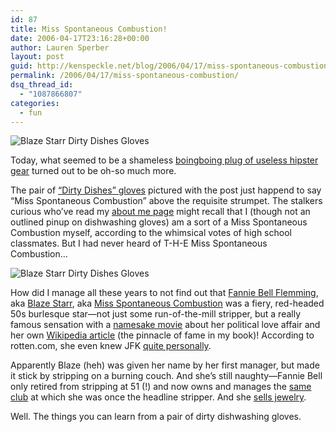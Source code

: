 ```yaml
---
id: 87
title: Miss Spontaneous Combustion!
date: 2006-04-17T23:16:28+00:00
author: Lauren Sperber
layout: post
guid: http://kenspeckle.net/blog/2006/04/17/miss-spontaneous-combustion/
permalink: /2006/04/17/miss-spontaneous-combustion/
dsq_thread_id:
  - "1087866807"
categories:
  - fun
---
```

<img src="https://laurensperber.com/images/2006/04/dirty-dishes-blaze-starr.jpg" alt="Blaze Starr Dirty Dishes Gloves" class="leftpic" />

Today, what seemed to be a shameless [boingboing plug of useless hipster gear](http://www.boingboing.net/2006/04/17/dirty_dishes_femme_f.html) turned out to be oh-so much more.

The pair of [&#8220;Dirty Dishes&#8221; gloves](http://www.thetartgallery.com/gloves.html) pictured with the post just happend to say &#8220;Miss Spontaneous Combustion&#8221; above the requisite strumpet. The <span class="strike">stalkers</span> curious who&#8217;ve read my [about me page](http://kenspeckle.net/blog/about-lauren-sperber/) might recall that I (though not an outlined pinup on dishwashing gloves) am a sort of a Miss Spontaneous Combustion myself, according to the whimsical votes of high school classmates. But I had never heard of T-H-E Miss Spontaneous Combustion&#8230;

<img src="https://laurensperber.com/images/2006/04/blaze-starr-poster.gif" alt="Blaze Starr Dirty Dishes Gloves" class="rightpic" />

How did I manage all these years to not find out that [Fannie Bell Flemming](http://www.rotten.com/library/bio/entertainers/strippers/blaze-starr/ "rotten.com timeline"), aka [Blaze Starr](http://webpages.marshall.edu/~booten2/progoff.html "interesting snippets from her diaries"), aka [Miss Spontaneous Combustion](http://www.javasbachelorpad.com/blaze.html "description and photos on Java's Bachelor Pad") was a fiery, red-headed 50s burlesque star&mdash;not just some run-of-the-mill stripper, but a really famous sensation with a [namesake movie](http://www.imdb.com/title/tt0096943/ "Blaze") about her political love affair and her own [Wikipedia article](http://en.wikipedia.org/wiki/Blaze_Starr) (the pinnacle of fame in my book)! According to rotten.com, she even knew JFK [quite personally](http://www.rotten.com/library/bio/presidents/jfk/ "JFK's rotten.com timeline").

Apparently Blaze (heh) was given her name by her first manager, but made it stick by stripping on a burning couch. And she&#8217;s still naughty&mdash;Fannie Bell only retired from stripping at 51 (!) and now owns and manages the [same club](http://en.wikipedia.org/wiki/Two_O'Clock_Club "Two O'Clock Club wikipedia article (stub)") at which she was once the headline stripper. And she [sells jewelry](http://www.blazestarrsgems.com/ "Blaze Starr Gems").

Well. The things you can learn from a pair of dirty dishwashing gloves.